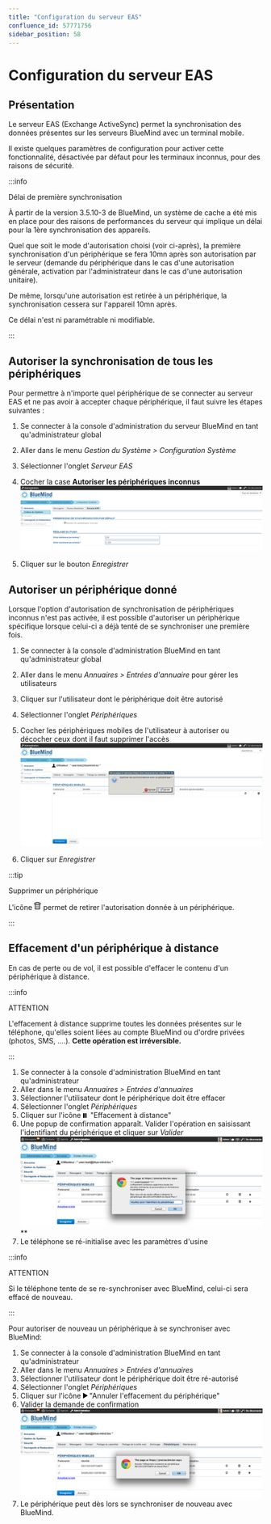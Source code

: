 ```yaml
---
title: "Configuration du serveur EAS"
confluence_id: 57771756
sidebar_position: 58
---
```

# Configuration du serveur EAS


## Présentation

Le serveur EAS (Exchange ActiveSync) permet la synchronisation des données présentes sur les serveurs BlueMind avec un terminal mobile.

Il existe quelques paramètres de configuration pour activer cette fonctionnalité, désactivée par défaut pour les terminaux inconnus, pour des raisons de sécurité.


:::info

Délai de première synchronisation

À partir de la version 3.5.10-3 de BlueMind, un système de cache a été mis en place pour des raisons de performances du serveur qui implique un délai pour la 1ère synchronisation des appareils.

Quel que soit le mode d'autorisation choisi (voir ci-après), la première synchronisation d'un périphérique se fera 10mn après son autorisation par le serveur (demande du périphérique dans le cas d'une autorisation générale, activation par l'administrateur dans le cas d'une autorisation unitaire).

De même, lorsqu'une autorisation est retirée à un périphérique, la synchronisation cessera sur l'appareil 10mn après.

Ce délai n'est ni paramétrable ni modifiable.

:::

## Autoriser la synchronisation de tous les périphériques

Pour permettre à n'importe quel périphérique de se connecter au serveur EAS et ne pas avoir à accepter chaque périphérique, il faut suivre les étapes suivantes :

1. Se connecter à la console d'administration du serveur BlueMind en tant qu'administrateur global
2. Aller dans le menu *Gestion du Système > Configuration Système*
3. Sélectionner l'onglet *Serveur EAS*
4. Cocher la case **Autoriser les périphériques inconnus**![](../../attachments/57771756/57771762.png)

5. Cliquer sur le bouton *Enregistrer*


## Autoriser un périphérique donné

Lorsque l'option d'autorisation de synchronisation de périphériques inconnus n'est pas activée, il est possible d'autoriser un périphérique spécifique lorsque celui-ci a déjà tenté de se synchroniser une première fois.

1. Se connecter à la console d'administration BlueMind en tant qu'administrateur global
2. Aller dans le menu *Annuaires > Entrées d'annuaire* pour gérer les utilisateurs
3. Cliquer sur l'utilisateur dont le périphérique doit être autorisé
4. Sélectionner l'onglet *Périphériques*
5. Cocher les périphériques mobiles de l'utilisateur à autoriser ou décocher ceux dont il faut supprimer l'accès![](../../attachments/57771756/57771763.png)

6. Cliquer sur *Enregistrer*


:::tip

Supprimer un périphérique

L'icône ![](../../attachments/57771756/57771759.png) permet de retirer l'autorisation donnée à un périphérique.

:::

## Effacement d'un périphérique à distance

En cas de perte ou de vol, il est possible d'effacer le contenu d'un périphérique à distance.


:::info

ATTENTION

L'effacement à distance supprime toutes les données présentes sur le téléphone, qu'elles soient liées au compte BlueMind ou d'ordre privées (photos, SMS, ....). **Cette opération est irréversible.**

:::

1. Se connecter à la console d'administration BlueMind en tant qu'administrateur
2. Aller dans le menu *Annuaires > Entrées d'annuaires*
3. Sélectionner l'utilisateur dont le périphérique doit être effacer
4. Sélectionner l'onglet *Périphériques*
5. Cliquer sur l'icône ![](../../attachments/57771756/57771760.png)  "Effacement à distance"
6. Une popup de confirmation apparaît. Valider l'opération en saisissant l'identifiant du périphérique et cliquer sur *Valider*![](../../attachments/57771756/57771758.png)
**
7. Le téléphone se ré-initialise avec les paramètres d'usine


:::info

ATTENTION

Si le téléphone tente de se re-synchroniser avec BlueMind, celui-ci sera effacé de nouveau.

:::

Pour autoriser de nouveau un périphérique à se synchroniser avec BlueMind:

1. Se connecter à la console d'administration BlueMind en tant qu'administrateur
2. Aller dans le menu *Annuaires > Entrées d'annuaires*
3. Sélectionner l'utilisateur dont le périphérique doit être ré-autorisé
4. Sélectionner l'onglet *Périphériques*
5. Cliquer sur l'icône ![](../../attachments/57771756/57771761.png) "Annuler l'effacement du périphérique"
6. Valider la demande de confirmation![](../../attachments/57771756/57771757.png)
7. Le périphérique peut dès lors se synchroniser de nouveau avec BlueMind.


